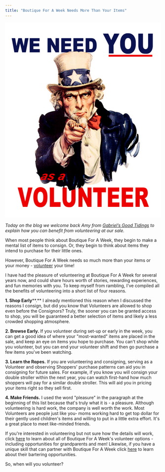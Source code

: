 ```yaml
---
title: "Boutique For A Week Needs More Than Your Items"
---
```


![](/img/blog/uncle_sam_volunteer.jpg)

_Today on the blog we welcome back Amy from [Gabriel’s Good Tidings](http://gabrielsgoodtidings.blogspot.com/) to explain how you can benefit from volunteering at our sale._

When most people think about Boutique For A Week, they begin to make a mental list of items to consign. Or, they begin to think about items they intend to purchase for their little ones.

However, Boutique For A Week needs so much more than your items or your money - [volunteer](/volunteers/) your time!

I have had the pleasure of volunteering at Boutique For A Week for several years now, and could share hours worth of stories, rewarding experiences, and fun memories with you. To keep myself from rambling, I've compiled all the benefits of volunteering into a short list of four reasons.

**1\. Shop Early****.** I already mentioned this reason when I discussed the reasons I consign, but did you know that Volunteers are allowed to shop even before the Consignors? Truly, the sooner you can be granted access to shop, you will be guaranteed a better selection of items and likely a less crowded shopping atmosphere.

**2\. Browse Early.** If you volunteer during set-up or early in the week, you can get a good idea of where your "most-wanted" items are placed in the sale, and keep an eye on items you hope to purchase. You can't shop while you volunteer, but you can end your volunteer shift and then go purchase a few items you've been watching.

**3\. Learn the Ropes.** If you are volunteering and consigning, serving as a Volunteer and observing Shoppers' purchase patterns can aid you in consigning for future sales. For example, if you know you will consign your double stroller within the next year, you can watch first-hand how much shoppers will pay for a similar double stroller. This will aid you in pricing your items right so they sell first.

**4\. Make Friends.** I used the word "pleasure" in the paragraph at the beginning of this list because that's truly what it is - a pleasure. Although volunteering is hard work, the company is well worth the work. Most Volunteers are people just like you- moms working hard to get top dollar for their gently used children's items and willing to put in a little extra effort. It's a great place to meet like-minded friends.

If you're interested in volunteering but not sure how the details will work, click [here](/volunteers/volunteer-opportunities/) to learn about all of Boutique For A Week's volunteer options - including opportunities for grandparents and men! Likewise, if you have a unique skill that can partner with Boutique For A Week click [here](/volunteers/bartering/) to learn about their bartering opportunities.

So, when will you volunteer?
